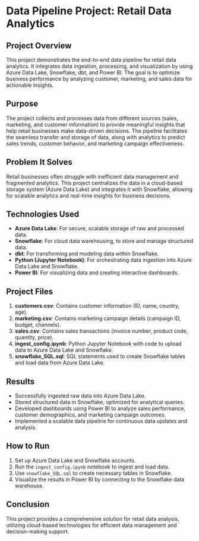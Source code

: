 # Data Pipeline Project: Retail Data Analytics

## Project Overview
This project demonstrates the end-to-end data pipeline for retail data analytics. It integrates data ingestion, processing, and visualization by using Azure Data Lake, Snowflake, dbt, and Power BI. The goal is to optimize business performance by analyzing customer, marketing, and sales data for actionable insights.

## Purpose
The project collects and processes data from different sources (sales, marketing, and customer information) to provide meaningful insights that help retail businesses make data-driven decisions. The pipeline facilitates the seamless transfer and storage of data, along with analytics to predict sales trends, customer behavior, and marketing campaign effectiveness.

## Problem It Solves
Retail businesses often struggle with inefficient data management and fragmented analytics. This project centralizes the data in a cloud-based storage system (Azure Data Lake) and integrates it with Snowflake, allowing for scalable analytics and real-time insights for business decisions.

## Technologies Used
- **Azure Data Lake**: For secure, scalable storage of raw and processed data.
- **Snowflake**: For cloud data warehousing, to store and manage structured data.
- **dbt**: For transforming and modeling data within Snowflake.
- **Python (Jupyter Notebook)**: For orchestrating data ingestion into Azure Data Lake and Snowflake.
- **Power BI**: For visualizing data and creating interactive dashboards.

## Project Files
1. **customers.csv**: Contains customer information (ID, name, country, age).
2. **marketing.csv**: Contains marketing campaign details (campaign ID, budget, channels).
3. **sales.csv**: Contains sales transactions (invoice number, product code, quantity, price).
4. **ingest_config.ipynb**: Python Jupyter Notebook with code to upload data to Azure Data Lake and Snowflake.
5. **snowflake_SQL.sql**: SQL statements used to create Snowflake tables and load data from Azure Data Lake.

## Results
- Successfully ingested raw data into Azure Data Lake.
- Stored structured data in Snowflake, optimized for analytical queries.
- Developed dashboards using Power BI to analyze sales performance, customer demographics, and marketing campaign outcomes.
- Implemented a scalable data pipeline for continuous data updates and analysis.

## How to Run
1. Set up Azure Data Lake and Snowflake accounts.
2. Run the `ingest_config.ipynb` notebook to ingest and load data.
3. Use `snowflake_SQL.sql` to create necessary tables in Snowflake.
4. Visualize the results in Power BI by connecting to the Snowflake data warehouse.

## Conclusion
This project provides a comprehensive solution for retail data analysis, utilizing cloud-based technologies for efficient data management and decision-making support.